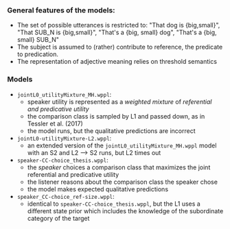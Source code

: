 ### General features of the models:
* The set of possible utterances is restricted to: "That dog is {big,small}", "That SUB_N is {big,small}", "That's a {big, small} dog", "That's a {big, small} SUB_N"
* The subject is assumed to (rather) contribute to reference, the predicate to predication.
* The representation of adjective meaning relies on threshold semantics

### Models
* `jointL0_utilityMixture_MH.wppl`:
  * speaker utility is represented as a _weighted mixture_ of _referential and predicative utility_
  * the comparison class is sampled by L1 and passed down, as in Tessler et al. (2017)
  * the model runs, but the qualitative predictions are incorrect
* `jointL0-utilityMixture-L2.wppl`:
  * an extended version of the `jointL0_utilityMixture_MH.wppl` model with an S2 and L2 --> S2 runs, but L2 times out
* `speaker-CC-choice_thesis.wppl`:
  * the _speaker_ choices a comparison class that maximizes the joint referential and predicative utility
  * the listener reasons about the comparison class the speaker chose
  * the model makes expected qualitative predictions
* `speaker_CC-choice_ref-size.wppl`:
  * identical to `speaker-CC-choice_thesis.wppl`, but the L1 uses a different state prior which includes the knowledge of the subordinate category of the target  
